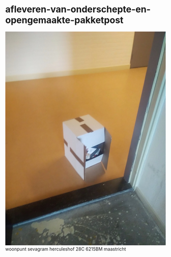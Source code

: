 # afleveren-van-onderschepte-en-opengemaakte-pakketpost
![](https://github.com/nondejus/afleveren-van-onderschepte-en-opengemaakte-pakketpost/blob/main/IMG_20220610_154223.jpg)
woonpunt sevagram herculeshof 28C 6215BM maastricht

